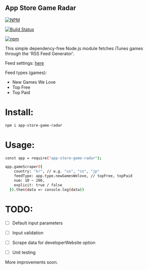 ## App Store Game Radar

[![NPM](https://nodei.co/npm/app-store-game-radar.png)](https://nodei.co/npm/app-store-game-radar/)

[![Build Status](https://travis-ci.org/grashupfer99/app-store-game-radar.svg?branch=master)](https://travis-ci.org/grashupfer99/app-store-game-radar)

[![npm](https://img.shields.io/npm/v/app-store-game-radar.svg)](https://www.npmjs.com/package/app-store-game-radar)

This simple dependency-free Node.js module fetches iTunes games through the 'RSS Feed Generator'.


Feed settings: [here][feedsettings]


Feed types (games):

- New Games We Love
- Top Free
- Top Paid

# Install:

```sh
npm i app-store-game-radar
```

# Usage:

```sh
const app = require("app-store-game-radar");

app.gameScraper({
    country: "kr", // e.g. "us", "cn", "jp"
    feedType: app.type.newGamesWelove, // topFree, topPaid
    num: 10 ~ 200,
    explicit: true / false
  }).then(data => console.log(data))
```

# TODO:

- [ ] Default input parameters
- [ ] Input validation
- [ ] Scrape data for developerWebsite option
- [ ] Unit testing


More improvements soon.

[feedsettings]: http://rss.itunes.apple.com/en-us
